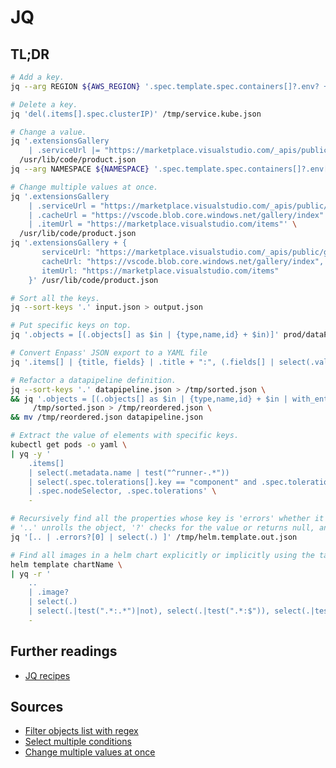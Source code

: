 # JQ

## TL;DR

```sh
# Add a key.
jq --arg REGION ${AWS_REGION} '.spec.template.spec.containers[]?.env? += [{name: "AWS_REGION", value: $REGION}]' /tmp/service.kube.json

# Delete a key.
jq 'del(.items[].spec.clusterIP)' /tmp/service.kube.json

# Change a value.
jq '.extensionsGallery
    | .serviceUrl |= "https://marketplace.visualstudio.com/_apis/public/gallery"' \
  /usr/lib/code/product.json
jq --arg NAMESPACE ${NAMESPACE} '.spec.template.spec.containers[]?.env[]? |= {name: .name, value: (if .name == "KUBERNETES_NAMESPACE" then $NAMESPACE else .value end)}' /tmp/service.kube.json

# Change multiple values at once.
jq '.extensionsGallery
    | .serviceUrl = "https://marketplace.visualstudio.com/_apis/public/gallery"
    | .cacheUrl = "https://vscode.blob.core.windows.net/gallery/index"
    | .itemUrl = "https://marketplace.visualstudio.com/items"' \
  /usr/lib/code/product.json
jq '.extensionsGallery + {
       serviceUrl: "https://marketplace.visualstudio.com/_apis/public/gallery",
       cacheUrl: "https://vscode.blob.core.windows.net/gallery/index",
       itemUrl: "https://marketplace.visualstudio.com/items"
    }' /usr/lib/code/product.json

# Sort all the keys.
jq --sort-keys '.' input.json > output.json

# Put specific keys on top.
jq '.objects = [(.objects[] as $in | {type,name,id} + $in)]' prod/dataPipeline_deviceLocationConversion_prod.json

# Convert Enpass' JSON export to a YAML file
jq '.items[] | {title, fields} | .title + ":", (.fields[] | select(.value != "") | "  " + .label + ": " + .value)' test.json -cr

# Refactor a datapipeline definition.
jq --sort-keys '.' datapipeline.json > /tmp/sorted.json \
&& jq '.objects = [(.objects[] as $in | {type,name,id} + $in | with_entries(select(.value != null)))]' \
     /tmp/sorted.json > /tmp/reordered.json \
&& mv /tmp/reordered.json datapipeline.json

# Extract the value of elements with specific keys.
kubectl get pods -o yaml \
| yq -y '
    .items[]
    | select(.metadata.name | test("^runner-.*"))
    | select(.spec.tolerations[].key == "component" and .spec.tolerations[].value == "big-runner")
    | .spec.nodeSelector, .spec.tolerations' \
    -

# Recursively find all the properties whose key is 'errors' whether it exists or not.
# '..' unrolls the object, '?' checks for the value or returns null, and 'select(.)' is like a filter on truthy values.
jq '[.. | .errors?[0] | select(.) ]' /tmp/helm.template.out.json

# Find all images in a helm chart explicitly or implicitly using the tag 'latest'.
helm template chartName \
| yq -r '
    ..
    | .image?
    | select(.)
    | select(.|test(".*:.*")|not), select(.|test(".*:$")), select(.|test(".*:latest"))' \
    -
```

## Further readings

- [JQ recipes]

[jq recipes]: https://remysharp.com/drafts/jq-recipes

## Sources

- [Filter objects list with regex]
- [Select multiple conditions]
- [Change multiple values at once]

[change multiple values at once]: https://stackoverflow.com/questions/47355901/jq-change-multiple-values#47357956
[filter objects list with regex]: https://til.hashrocket.com/posts/uv0bjiokwk-use-jq-to-filter-objects-list-with-regex
[select multiple conditions]: https://stackoverflow.com/questions/33057420/jq-select-multiple-conditions#33059058
